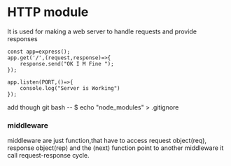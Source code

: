<h1>HTTP module</h1>
It is used for making a web server to handle requests and provide responses

```````````````````````````````````````````
const app=express();
app.get('/',(request,response)=>{
    response.send("OK I M Fine ");
});

app.listen(PORT,()=>{
    console.log("Server is Working")
});
```````````````````````````````````````````
add though git bash --
$ echo "node_modules" > .gitignore


<h3>middleware</h3>
<p>
middleware are just function,that have to access request object(req), response object(rep) and the (next) function point to another middleware it call request-response cycle. 
</p>
